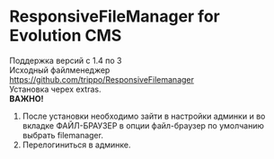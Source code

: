 <h1>ResponsiveFileManager for Evolution CMS</h1>

Поддержка версий с 1.4 по 3<br>
Исходный файлменеджер https://github.com/trippo/ResponsiveFilemanager
<br>
Установка черех extras.<br>
<b>ВАЖНО!</b><br>
1. После установки необходимо зайти в настройки админки и во вкладке ФАЙЛ-БРАУЗЕР в опции файл-браузер по умолчанию выбрать filemanager.
2. Перелогиниться в админке.
